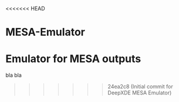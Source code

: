 <<<<<<< HEAD
# MESA-Emulator
Emulator for MESA outputs
=======
bla bla
>>>>>>> 24ea2c8 (Initial commit for DeepXDE MESA Emulator)
